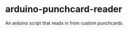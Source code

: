 arduino-punchcard-reader
========================

An arduino script that reads in from custom punchcards.
